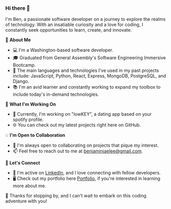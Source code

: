 ### Hi there 👋

I'm Ben, a passionate software developer on a journey to explore the realms of technology. With an insatiable curiosity and a love for coding, I constantly seek opportunities to learn, create, and innovate.

🌱 **About Me**

- 💻 I'm a Washington-based software developer. 
- 🎓 Graduated from General Assembly's Software Engineering Immersive Bootcamp.
- 🌟 The main languages and technologies I've used in my past projects include: JavaScript, Python, React, Express, MongoDB, PostgreSQL, and Django. 
- 📚 I'm an avid learner and constantly working to expand my toolbox to include today's in-demand technologies.

🚀 **What I'm Working On**

- 🔭 Currently, I'm working on "lowKEY", a dating app based on your spotify profile.
- 🌐 You can check out my latest projects right here on GitHub.

💡 **I'm Open to Collaboration**

- 👯 I'm always open to collaborating on projects that pique my interest.
- 📫 Feel free to reach out to me at <a href="mailto:benjaminjaelee@gmail.com">benjaminjaelee@gmail.com</a>.

🤝 **Let's Connect**

- 💬 I'm active on <a href="https://www.linkedin.com/in/benjaehyun/" target="_blank">LinkedIn</a>, and I love connecting with fellow developers.
- 🖥️ Check out my portfolio here <a href="https://www.benjaelee.com/" target="_blank">Portfolio</a>, if you're interested in learning more about me.



🚀 Thanks for stopping by, and I can't wait to embark on this coding adventure with you! 


<!--
**benjaehyun/benjaehyun** is a ✨ _special_ ✨ repository because its `README.md` (this file) appears on your GitHub profile.

Here are some ideas to get you started:

- 🔭 I’m currently working on ...
- 🌱 I’m currently learning ...
- 👯 I’m looking to collaborate on ...
- 🤔 I’m looking for help with ...
- 💬 Ask me about ...
- 📫 How to reach me: ...
- 😄 Pronouns: ...
- ⚡ Fun fact: ...
-->
